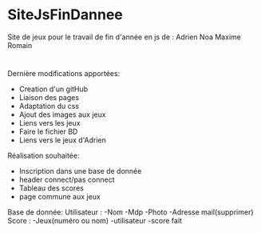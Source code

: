 # SiteJsFinDannee
Site de jeux pour le travail de fin d'année en js de : Adrien Noa Maxime Romain
#

Dernière modifications apportées:
- Creation d'un gitHub
- Liaison des pages
- Adaptation du css
- Ajout des images aux jeux
- Liens vers les jeux 
- Faire le fichier BD
- Liens vers le jeux d'Adrien

Réalisation souhaitée: 
- Inscription dans une base de donnée
- header connect/pas connect
- Tableau des scores
- page commune aux jeux

Base de donnée: 
Utilisateur :
  -Nom
  -Mdp
  -Photo
  -Adresse mail(supprimer)
Score :
  -Jeux(numéro ou nom)
  -utilisateur
  -score fait
